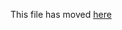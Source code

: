 This file has moved [here](https://github.com/facebook/create-react-app/blob/master/packages/cra-template/template/README.md)